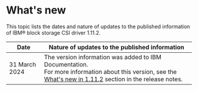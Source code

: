# What's new

This topic lists the dates and nature of updates to the published information of IBM® block storage CSI driver 1.11.2.

| Date            | Nature of updates to the published information                                                                                                                                                          |
|-----------------|---------------------------------------------------------------------------------------------------------------------------------------------------------------------------------------------------------|
| 31 March 2024   | The version information was added to IBM Documentation.<br>For more information about this version, see the [What's new in 1.11.2](../content/release_notes/whats_new.md) section in the release notes. |


